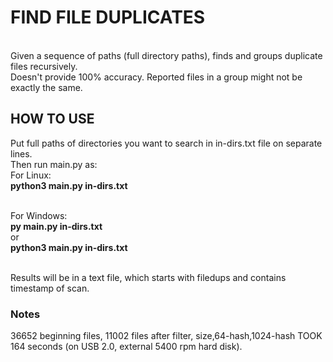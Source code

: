 # FIND FILE DUPLICATES
<br>Given a sequence of paths (full directory paths), finds and groups duplicate files recursively.
<br>Doesn't provide 100% accuracy. Reported files in a group might not be exactly the same.

## HOW TO USE
Put full paths of directories you want to search in in-dirs.txt file on separate lines.
<br>Then run main.py as:
<br>For Linux:
<br>**python3 main.py in-dirs.txt**

<br>For Windows:
<br>**py main.py in-dirs.txt**
<br>or
<br>**python3 main.py in-dirs.txt**

<br>Results will be in a text file, which starts with filedups and contains timestamp of scan.

### Notes
36652 beginning files, 11002 files after filter, size,64-hash,1024-hash TOOK 164 seconds (on USB 2.0, external 5400 rpm hard disk).
